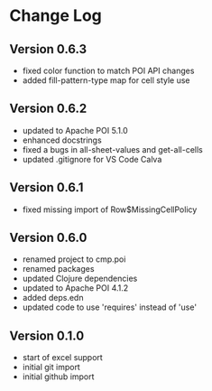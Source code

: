 Change Log
==========

Version 0.6.3
-------------
* fixed color function to match POI API changes
* added fill-pattern-type map for cell style use

Version 0.6.2
-------------
* updated to Apache POI 5.1.0
* enhanced docstrings
* fixed a bugs in all-sheet-values and get-all-cells
* updated .gitignore for VS Code Calva

Version 0.6.1
-------------
* fixed missing import of Row$MissingCellPolicy

Version 0.6.0
-------------
* renamed project to cmp.poi
* renamed packages
* updated Clojure dependencies
* updated to Apache POI 4.1.2
* added deps.edn
* updated code to use 'requires' instead of 'use'

Version 0.1.0
-------------
* start of excel support
* initial git import
* initial github import
